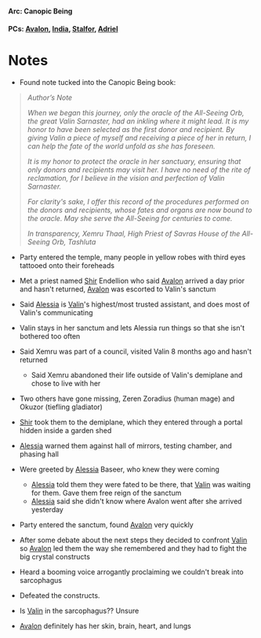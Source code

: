 #### Arc: Canopic Being
#### PCs: [Avalon](PCs/Current/Avalon.md), [India](PCs/Current/India.md), [Stalfor](PCs/Current/Stalfor.md), [Adriel](Adriel.md)

# Notes
- Found note tucked into the Canopic Being book:
> _Author’s Note_
> 
> _When we began this journey, only the oracle of the All-Seeing Orb, the great Valin Sarnaster, had an inkling where it might lead. It is my honor to have been selected as the first donor and recipient. By giving Valin a piece of myself and receiving a piece of her in return, I can help the fate of the world unfold as she has foreseen._ 
> 
> _It is my honor to protect the oracle in her sanctuary, ensuring that only donors and recipients may visit her. I have no need of the rite of reclamation, for I believe in the vision and perfection of Valin Sarnaster._
> 
> _For clarity's sake, I offer this record of the procedures performed on the donors and recipients, whose fates and organs are now bound to the oracle. May she serve the All-Seeing for centuries to come._
> 
> _In transparency,
> Xemru Thaal, High Priest of Savras
> House of the All-Seeing Orb, Tashluta_

- Party entered the temple, many people in yellow robes with third eyes tattooed onto their foreheads
- Met a priest named [Shir](NPCs/Living/Shir.md) Endellion who said [Avalon](PCs/Current/Avalon.md) arrived a day prior and hasn't returned, [Avalon](PCs/Current/Avalon.md) was escorted to Valin's sanctum
- Said [Alessia](NPCs/Living/Alessia.md) is [Valin](NPCs/Deceased/Valin.md)'s highest/most trusted assistant, and does most of Valin's communicating
- Valin stays in her sanctum and lets Alessia run things so that she isn't bothered too often
- Said Xemru was part of a council, visited Valin 8 months ago and hasn't returned
	- Said Xemru abandoned their life outside of Valin's demiplane and chose to live with her
- Two others have gone missing, Zeren Zoradius (human mage) and Okuzor (tiefling gladiator)

- [Shir](NPCs/Living/Shir.md) took them to the demiplane, which they entered through a portal hidden inside a garden shed
- [Alessia](NPCs/Living/Alessia.md) warned them against hall of mirrors, testing chamber, and phasing hall
- Were greeted by [Alessia](NPCs/Living/Alessia.md) Baseer, who knew they were coming
	- [Alessia](NPCs/Living/Alessia.md) told them they were fated to be there, that [Valin](NPCs/Deceased/Valin.md) was waiting for them. Gave them free reign of the sanctum
	- [Alessia](NPCs/Living/Alessia.md) said she didn't know where Avalon went after she arrived yesterday

- Party entered the sanctum, found [Avalon](PCs/Current/Avalon.md) very quickly
- After some debate about the next steps they decided to confront [Valin](NPCs/Deceased/Valin.md) so [Avalon](PCs/Current/Avalon.md) led them the way she remembered and they had to fight the big crystal constructs
- Heard a booming voice arrogantly proclaiming we couldn't break into sarcophagus
- Defeated the constructs.
- Is [Valin](NPCs/Deceased/Valin.md) in the sarcophagus?? Unsure
- [Avalon](PCs/Current/Avalon.md) definitely has her skin, brain, heart, and lungs